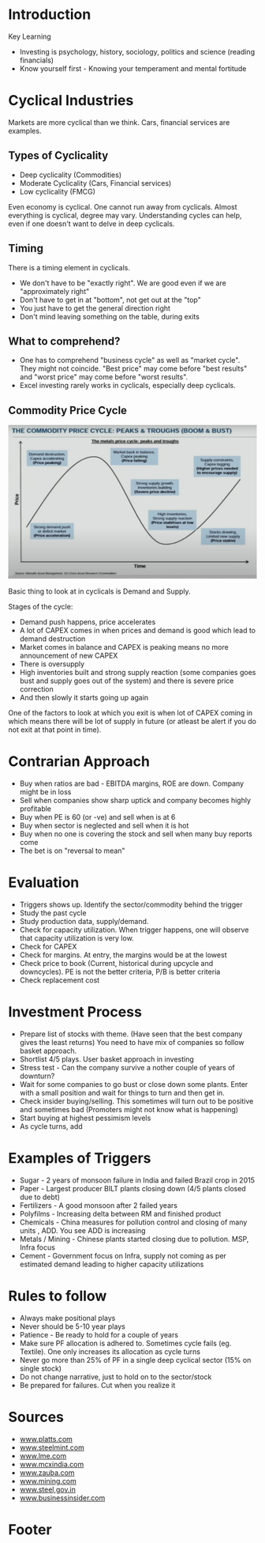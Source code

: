 # Introduction
Key Learning 
- Investing is psychology, history, sociology, politics and science (reading financials)
- Know yourself first - Knowing your temperament and mental fortitude
# Cyclical Industries
Markets are more cyclical than we think. Cars, financial services are examples. 

## Types of Cyclicality
- Deep cyclicality (Commodities)
- Moderate Cyclicality (Cars, Financial services)
- Low cyclicality (FMCG)

Even economy is cyclical. One cannot run away from cyclicals. Almost everything is cyclical, degree may vary. Understanding cycles can help, even if one doesn't want to delve in deep cyclicals.

## Timing
There is a timing element in cyclicals. 
- We don't have to be "exactly right". We are good even if we are "approximately right"
- Don't have to get in at "bottom", not get out at the "top"
- You just have to get the general direction right
- Don't mind leaving something on the table, during exits

## What to comprehend?
- One has to comprehend "business cycle" as well as "market cycle". They might not coincide. "Best price" may come before "best results" and "worst price" may come before "worst results".
- Excel investing rarely works in cyclicals, especially deep cyclicals.

##  Commodity Price Cycle
![Commodity Cycle](https://github.com/hashxim/hconMD/blob/master/work_md/Obsidian/Resources/Commodity%20Cycle.JPG?raw=true)

Basic thing to look at in cyclicals is Demand and Supply. 

Stages of the cycle:
- Demand push happens, price accelerates
- A lot of CAPEX comes in when prices and demand is good which lead to demand destruction
- Market comes in balance and CAPEX is peaking means no more announcement of new CAPEX
- There is oversupply
- High inventories built and strong supply reaction (some companies goes bust and supply goes out of the system) and there is severe price correction
-   And then slowly it starts going up again

One of the factors to look at which you exit is when lot of CAPEX coming in which means there will be lot of supply in future (or atleast be alert if you do not exit at that point in time). 

# Contrarian Approach 
- Buy when ratios are bad - EBITDA margins, ROE are down. Company might be in loss
- Sell when companies show sharp uptick and company becomes highly profitable
- Buy when PE is 60 (or -ve) and sell when is at 6
- Buy when sector is neglected and sell when it is hot
- Buy when no one is covering the stock and sell when many buy reports come
- The bet is on "reversal to mean"

# Evaluation
- Triggers shows up. Identify the sector/commodity behind the trigger
- Study the past cycle
- Study production data, supply/demand. 
- Check for capacity utilization. When trigger happens, one will observe that capacity utilization is very low.
- Check for CAPEX 
- Check for margins. At entry, the margins would be at the lowest
- Check price to book (Current, historical during upcycle and downcycles). PE is not the better criteria, P/B is better criteria
- Check replacement cost 

# Investment Process
- Prepare list of stocks with theme. (Have seen that the best company gives the least returns) You  need to have mix of companies so follow basket approach.
- Shortlist 4/5 plays. User basket approach in investing
- Stress test - Can the company survive a	nother couple of years of downturn?
- Wait for some companies to go bust or close down some plants. Enter with a small position and wait for things to turn and then get in. 
- Check insider buying/selling. This sometimes will turn out to be positive and sometimes bad (Promoters might not know what is happening) 
- Start buying at highest pessimism levels
- As cycle turns, add

# Examples of Triggers
- Sugar - 2 years of monsoon failure in India and failed Brazil crop in 2015
- Paper - Largest producer BILT plants closing down (4/5 plants closed due to debt)
- Fertilizers - A good monsoon after 2 failed years
- Polyfilms - Increasing delta between RM and finished product
- Chemicals - China measures for pollution control and closing of many units , ADD. You see ADD is increasing
- Metals / Mining - Chinese plants started closing due to pollution. MSP, Infra focus
- Cement - Government focus on Infra, supply not coming as per estimated demand leading to higher capacity utilizations

# Rules to follow
- Always make positional plays
- Never should be 5-10 year plays
- Patience - Be ready to hold for a couple of years
- Make sure PF allocation is adhered to. Sometimes cycle fails (eg. Textile). One only increases its allocation as cycle turns
- Never go more than 25% of PF in a single deep cyclical sector (15% on single stock)
- Do not change narrative, just to hold on to the sector/stock
- Be prepared for failures. Cut when you realize it 

# Sources
- www.platts.com
- www.steelmint.com
- www.lme.com
- www.mcxindia.com
- www.zauba.com
- www.mining.com
- www.steel,gov.in
- www.businessinsider.com


# Footer

<!--stackedit_data:
eyJoaXN0b3J5IjpbODA4OTA1NTIxLC04MDY0Mzg3MDMsLTIwND
M1MTI0NjgsLTc2MTA5MzA5OCwtNzQ2MDQzODA0LC0xMTg5MzAx
MDIzXX0=
-->